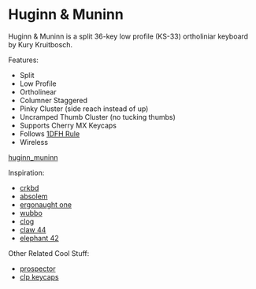 # Huginn & Muninn

Huginn & Muninn is a split 36-key low profile (KS-33) ortholiniar keyboard by Kury Kruitbosch. 

Features:
 - Split
 - Low Profile
 - Ortholinear
 - Columner Staggered
 - Pinky Cluster (side reach instead of up)
 - Uncramped Thumb Cluster (no tucking thumbs)
 - Supports Cherry MX Keycaps 
 - Follows [1DFH Rule](https://zealot.hu/absolem/)
 - Wireless

[huginn_muninn](https://github.com/kkruit/huginn_muninn)

Inspiration:
 - [crkbd](https://github.com/foostan/crkbd)
 - [absolem](https://zealot.hu/absolem/)
 - [ergonaught one](https://github.com/ergonautkb/one)
 - [wubbo](https://github.com/cacheworks/Wubbo)
 - [clog](https://github.com/smores56/clog-v2)
 - [claw 44](https://github.com/yfuku/claw44)
 - [elephant 42](https://github.com/illness072/elephant42)

Other Related Cool Stuff:
 - [prospector](https://github.com/carrefinho/prospector)
 - [clp keycaps](https://github.com/vvhg1/clp-keycaps)

